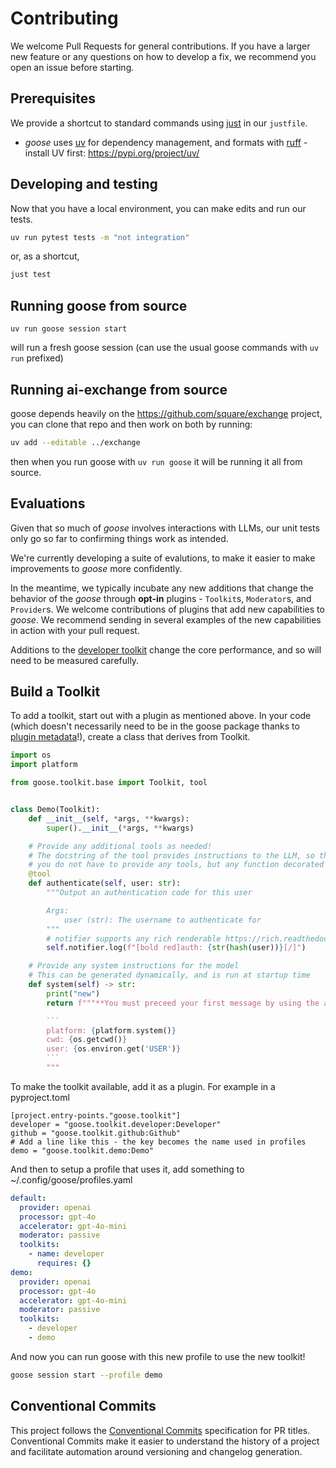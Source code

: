 # Contributing

We welcome Pull Requests for general contributions. If you have a larger new feature or any questions on how
to develop a fix, we recommend you open an issue before starting.

## Prerequisites

We provide a shortcut to standard commands using [just][just] in our `justfile`.

* *goose* uses [uv][uv] for dependency management, and formats with [ruff][ruff] - install UV first: https://pypi.org/project/uv/ 

## Developing and testing

Now that you have a local environment, you can make edits and run our tests. 

```sh
uv run pytest tests -m "not integration"
```

or, as a shortcut, 

```sh
just test
```

## Running goose from source

`uv run goose session start`

will run a fresh goose session (can use the usual goose commands with `uv run` prefixed)

## Running ai-exchange from source

goose depends heavily on the https://github.com/square/exchange project, you can clone that repo and then work on both by running: 

```sh
uv add --editable ../exchange
```

then when you run goose with `uv run goose` it will be running it all from source. 

## Evaluations

Given that so much of *goose* involves interactions with LLMs, our unit tests only go so far to
confirming things work as intended.

We're currently developing a suite of evalutions, to make it easier to make improvements to *goose* more confidently.

In the meantime, we typically incubate any new additions that change the behavior of the *goose*
through **opt-in** plugins - `Toolkit`s, `Moderator`s, and `Provider`s. We welcome contributions of plugins 
that add new capabilities to *goose*. We recommend sending in several examples of the new capabilities 
in action with your pull request.

Additions to the [developer toolkit][developer] change the core performance, and so will need to be measured carefully.

## Build a Toolkit

To add a toolkit, start out with a plugin as mentioned above. In your code (which doesn't necessarily need to be
in the goose package thanks to [plugin metadata][plugin]!), create a class that derives from Toolkit.

```python
import os
import platform

from goose.toolkit.base import Toolkit, tool


class Demo(Toolkit):
    def __init__(self, *args, **kwargs):
        super().__init__(*args, **kwargs)

    # Provide any additional tools as needed!
    # The docstring of the tool provides instructions to the LLM, so they are important to tune
    # you do not have to provide any tools, but any function decorated with @tool will be available
    @tool
    def authenticate(self, user: str):
        """Output an authentication code for this user

        Args:
            user (str): The username to authenticate for
        """
        # notifier supports any rich renderable https://rich.readthedocs.io/en/stable/introduction.html#quick-start
        self.notifier.log(f"[bold red]auth: {str(hash(user))}[/]")

    # Provide any system instructions for the model
    # This can be generated dynamically, and is run at startup time
    def system(self) -> str:
        print("new")
        return f"""**You must preceed your first message by using the authenticate tool for the current user**

        ```
        platform: {platform.system()}
        cwd: {os.getcwd()}
        user: {os.environ.get('USER')}
        ```
        """
```

To make the toolkit available, add it as a plugin. For example in a pyproject.toml
```
[project.entry-points."goose.toolkit"]
developer = "goose.toolkit.developer:Developer"
github = "goose.toolkit.github:Github"
# Add a line like this - the key becomes the name used in profiles
demo = "goose.toolkit.demo:Demo"
```

And then to setup a profile that uses it, add something to ~/.config/goose/profiles.yaml
```yaml
default:
  provider: openai
  processor: gpt-4o
  accelerator: gpt-4o-mini
  moderator: passive
  toolkits:
    - name: developer
      requires: {}
demo:
  provider: openai
  processor: gpt-4o
  accelerator: gpt-4o-mini
  moderator: passive
  toolkits:
    - developer
    - demo
```

And now you can run goose with this new profile to use the new toolkit!

```sh
goose session start --profile demo
```

## Conventional Commits

This project follows the [Conventional Commits](https://www.conventionalcommits.org/en/v1.0.0/) specification for PR titles. Conventional Commits make it easier to understand the history of a project and facilitate automation around versioning and changelog generation.

[developer]: src/goose/toolkit/developer.py
[uv]: https://docs.astral.sh/uv/
[ruff]: https://docs.astral.sh/ruff/
[just]: https://github.com/casey/just
[plugin]: https://packaging.python.org/en/latest/guides/creating-and-discovering-plugins/#using-package-metadata
